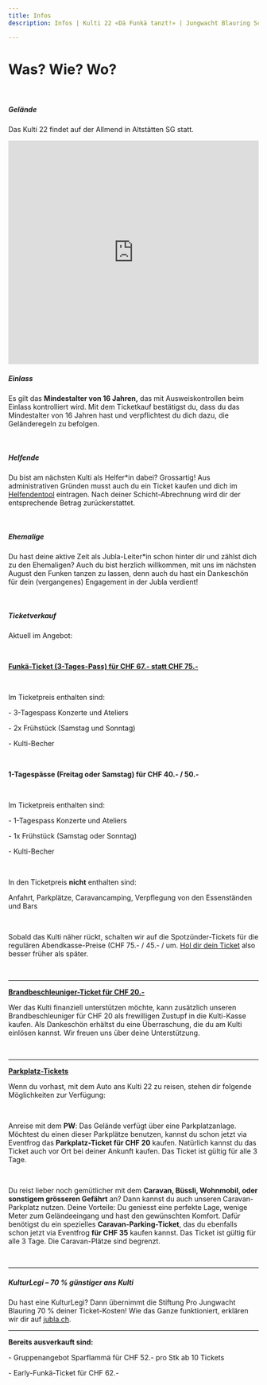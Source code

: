```yaml
---
title: Infos
description: Infos | Kulti 22 «Dä Funkä tanzt!» | Jungwacht Blauring Schweiz

---
```

# Was? Wie? Wo?

<br />

##### **Gelände**

Das Kulti 22 findet auf der Allmend in Altstätten SG statt.

<iframe src="https://www.google.com/maps/embed?pb=!1m18!1m12!1m3!1d4390.093620648018!2d9.549329429221917!3d47.364728723407794!2m3!1f0!2f0!3f0!3m2!1i1024!2i768!4f13.1!3m3!1m2!1s0x479b179aeb06e26f%3A0xd477487af2a0cf3a!2sAllmend%20Rheintal!5e0!3m2!1sde!2sch!4v1636120669188!5m2!1sde!2sch" width="100%" height="450" style="border:0;" allowfullscreen="" loading="lazy"></iframe>

<br />

##### **Einlass**

Es gilt das **Mindestalter von 16 Jahren,** das mit Ausweiskontrollen beim Einlass kontrolliert wird. Mit dem Ticketkauf bestätigst du, dass du das Mindestalter von 16 Jahren hast und verpflichtest du dich dazu, die Geländeregeln zu befolgen.

<br />

##### **Helfende**

Du bist am nächsten Kulti als Helfer*in dabei? Grossartig! Aus administrativen Gründen musst auch du ein Ticket kaufen und dich im [Helfendentool](https://www.kulti22.ch/helfende "Helfendentool") eintragen. Nach deiner Schicht-Abrechnung wird dir der entsprechende Betrag zurückerstattet.

<br />

##### **Ehemalige**

Du hast deine aktive Zeit als Jubla-Leiter*in schon hinter dir und zählst dich zu den Ehemaligen? Auch du bist herzlich willkommen, mit uns im nächsten August den Funken tanzen zu lassen, denn auch du hast ein Dankeschön für dein (vergangenes) Engagement in der Jubla verdient!

<br />

##### **Ticketverkauf**

Aktuell im Angebot:

<br />

[**Funkä-Ticket (3-Tages-Pass) für CHF 67.- statt CHF 75.-**](https://eventfrog.ch/de/p/festivals/weitere-festivals/lieder-und-kulturfest-2022-6833845387129228352.html "Funkä-Ticket")

<br />

Im Ticketpreis enthalten sind:

\- 3-Tagespass Konzerte und Ateliers

\- 2x Frühstück (Samstag und Sonntag)

\- Kulti-Becher

<br />

**1-Tagespässe (Freitag oder Samstag) für CHF 40.- / 50.-**

<br />

Im Ticketpreis enthalten sind:

\- 1-Tagespass Konzerte und Ateliers

\- 1x Frühstück (Samstag oder Sonntag)

\- Kulti-Becher

<br />

In den Ticketpreis **nicht** enthalten sind:

Anfahrt, Parkplätze, Caravancamping, Verpflegung von den Essenständen und Bars

<br />

Sobald das Kulti näher rückt, schalten wir auf die Spotzünder-Tickets für die regulären Abendkasse-Preise (CHF 75.- / 45.- / um. [Hol dir dein Ticket](https://eventfrog.ch/de/p/festivals/weitere-festivals/lieder-und-kulturfest-2022-6833845387129228352.html "Hol dir dein Ticket") also besser früher als später.

<br />

***

[**Brandbeschleuniger-Ticket für CHF 20.-**](https://eventfrog.ch/de/p/festivals/weitere-festivals/lieder-und-kulturfest-2022-6833845387129228352.html "Brandbeschleuniger-Ticket")

Wer das Kulti finanziell unterstützen möchte, kann zusätzlich unseren Brandbeschleuniger für CHF 20 als frewilligen Zustupf in die Kulti-Kasse kaufen. Als Dankeschön erhältst du eine Überraschung, die du am Kulti einlösen kannst. Wir freuen uns über deine Unterstützung.

<br />

***

[**Parkplatz-Tickets**](https://eventfrog.ch/de/p/festivals/weitere-festivals/lieder-und-kulturfest-2022-6833845387129228352.html "Parkplatz-Tickets")

Wenn du vorhast, mit dem Auto ans Kulti 22 zu reisen, stehen dir folgende Möglichkeiten zur Verfügung:

<br />

Anreise mit dem **PW**: Das Gelände verfügt über eine Parkplatzanlage. Möchtest du einen dieser Parkplätze benutzen, kannst du schon jetzt via Eventfrog das **Parkplatz-Ticket für CHF 20** kaufen. Natürlich kannst du das Ticket auch vor Ort bei deiner Ankunft kaufen. Das Ticket ist gültig für alle 3 Tage.

<br />

Du reist lieber noch gemütlicher mit dem **Caravan, Büssli, Wohnmobil, oder sonstigem grösseren Gefährt** an? Dann kannst du auch unseren Caravan-Parkplatz  nutzen. Deine Vorteile: Du geniesst eine perfekte Lage, wenige Meter zum Geländeeingang und hast den gewünschten Komfort. Dafür benötigst du ein spezielles **Caravan-Parking-Ticket**, das du ebenfalls schon jetzt via Eventfrog **für CHF 35** kaufen kannst. Das Ticket ist gültig für alle 3 Tage. Die Caravan-Plätze sind begrenzt.

<br />

***

##### **KulturLegi – 70 % günstiger ans Kulti**

Du hast eine KulturLegi? Dann übernimmt die Stiftung Pro Jungwacht Blauring 70 % deiner Ticket-Kosten! Wie das Ganze funktioniert, erklären wir dir auf [jubla.ch](https://www.jubla.ch/mitglieder/verband/stiftung/kulturlegi/ "jubla.ch").

***

**Bereits ausverkauft sind:**

\- Gruppenangebot Sparflammä für CHF 52.- pro Stk ab 10 Tickets

\- Early-Funkä-Ticket für CHF 62.-

<br />
